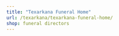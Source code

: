 ```yaml
---
title: "Texarkana Funeral Home"
url: /texarkana/texarkana-funeral-home/
shop: funeral directors
---
```

